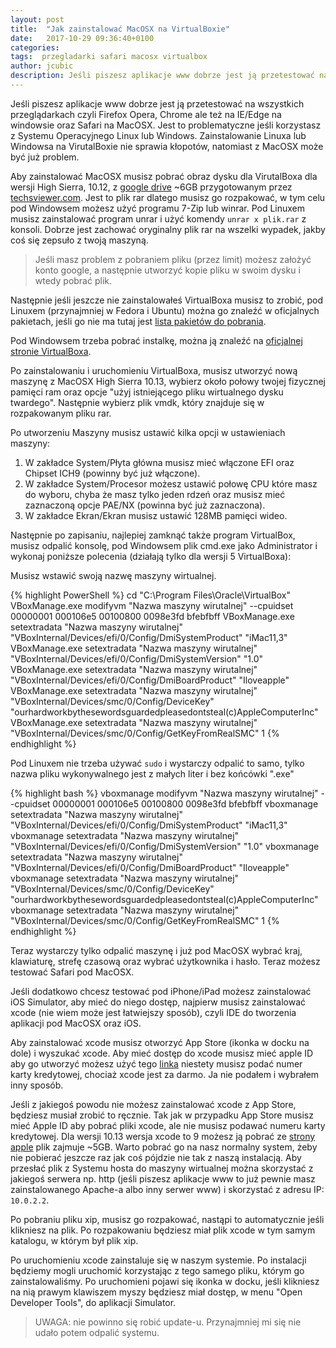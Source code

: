 ```yaml
---
layout: post
title:  "Jak zainstalować MacOSX na VirtualBoxie"
date:   2017-10-29 09:36:40+0100
categories:
tags:  przegladarki safari macosx virtualbox
author: jcubic
description: Jeśli piszesz aplikacje www dobrze jest ją przetestować na wszystkich przeglądarkach, czyli Firefox Opera, Chrome ale też na IE/Edge na windowsie oraz Safari na MacOSX.
---
```


Jeśli piszesz aplikacje www dobrze jest ją przetestować na wszystkich przeglądarkach czyli Firefox Opera, Chrome
ale też na IE/Edge na windowsie oraz Safari na MacOSX. Jest to problematyczne jeśli korzystasz z Systemu Operacyjnego
Linux lub Windows. Zainstalowanie Linuxa lub Windowsa na VirutalBoxie nie sprawia kłopotów, natomiast z MacOSX
może być już problem.

<!-- more -->

Aby zainstalować MacOSX musisz pobrać obraz dysku dla VirutalBoxa dla wersji High Sierra, 10.12,
z [google drive](https://goo.gl/ZEB4vB) ~6GB przygotowanym przez
[techsviewer.com](https://techsviewer.com/install-macos-sierra-virtualbox-windows/).
Jest to plik rar dlatego musisz go rozpakować, w tym celu pod Windowsem możesz użyć programu 7-Zip lub winrar.
Pod Linuxem musisz zainstalować program unrar i użyć komendy `unrar x plik.rar` z konsoli. Dobrze jest zachować
oryginalny plik rar na wszelki wypadek, jakby coś się zepsuło z twoją maszyną.

> Jeśli masz problem z pobraniem pliku (przez limit) możesz założyć konto google, a następnie utworzyć kopie pliku
> w swoim dysku i wtedy pobrać plik.

Następnie jeśli jeszcze nie zainstalowałeś VirtualBoxa musisz to zrobić, pod Linuxem (przynajmniej w Fedora i Ubuntu)
można go znaleźć w oficjalnych pakietach, jeśli go nie ma tutaj jest
[lista pakietów do pobrania](https://www.virtualbox.org/wiki/Linux_Downloads).

Pod Windowsem trzeba pobrać instalkę, można ją znaleźć na
[oficjalnej stronie VirtualBoxa](https://www.virtualbox.org/wiki/Downloads).

Po zainstalowaniu i uruchomieniu VirtualBoxa, musisz utworzyć nową maszynę z MacOSX High Sierra 10.13, wybierz
około połowy twojej fizycznej pamięci ram oraz opcje "użyj istniejącego pliku wirtualnego dysku twardego". Następnie
wybierz plik vmdk, który znajduje się w rozpakowanym pliku rar.

Po utworzeniu Maszyny musisz ustawić kilka opcji w ustawieniach maszyny:

1. W zakładce System/Płyta główna musisz mieć włączone EFI oraz Chipset ICH9 (powinny być już włączone).
2. W zakładce System/Procesor możesz ustawić połowę CPU które masz do wyboru, chyba że masz tylko jeden rdzeń oraz
   musisz mieć zaznaczoną opcje PAE/NX (powinna być już zaznaczona).
3. W zakładce Ekran/Ekran musisz ustawić 128MB pamięci wideo.

Następnie po zapisaniu, najlepiej zamknąć także program VirtualBox, musisz odpalić konsolę, pod Windowsem plik
cmd.exe jako Administrator i wykonaj poniższe polecenia (działają tylko dla wersji 5 VirtualBoxa):

Musisz wstawić swoją nazwę maszyny wirtualnej.

{% highlight PowerShell %}
cd "C:\Program Files\Oracle\VirtualBox\"
VBoxManage.exe modifyvm "Nazwa maszyny wirutalnej" --cpuidset 00000001 000106e5 00100800 0098e3fd bfebfbff
VBoxManage.exe setextradata "Nazwa maszyny wirutalnej" "VBoxInternal/Devices/efi/0/Config/DmiSystemProduct" "iMac11,3"
VBoxManage.exe setextradata "Nazwa maszyny wirutalnej" "VBoxInternal/Devices/efi/0/Config/DmiSystemVersion" "1.0"
VBoxManage.exe setextradata "Nazwa maszyny wirutalnej" "VBoxInternal/Devices/efi/0/Config/DmiBoardProduct" "Iloveapple"
VBoxManage.exe setextradata "Nazwa maszyny wirutalnej" "VBoxInternal/Devices/smc/0/Config/DeviceKey" "ourhardworkbythesewordsguardedpleasedontsteal(c)AppleComputerInc"
VBoxManage.exe setextradata "Nazwa maszyny wirutalnej" "VBoxInternal/Devices/smc/0/Config/GetKeyFromRealSMC" 1
{% endhighlight %}

Pod Linuxem nie trzeba używać `sudo` i wystarczy odpalić to samo, tylko nazwa pliku wykonywalnego jest z małych liter i bez końcówki ".exe"

{% highlight bash %}
vboxmanage modifyvm "Nazwa maszyny wirutalnej" --cpuidset 00000001 000106e5 00100800 0098e3fd bfebfbff
vboxmanage setextradata "Nazwa maszyny wirutalnej" "VBoxInternal/Devices/efi/0/Config/DmiSystemProduct" "iMac11,3"
vboxmanage setextradata "Nazwa maszyny wirutalnej" "VBoxInternal/Devices/efi/0/Config/DmiSystemVersion" "1.0"
vboxmanage setextradata "Nazwa maszyny wirutalnej" "VBoxInternal/Devices/efi/0/Config/DmiBoardProduct" "Iloveapple"
vboxmanage setextradata "Nazwa maszyny wirutalnej" "VBoxInternal/Devices/smc/0/Config/DeviceKey" "ourhardworkbythesewordsguardedpleasedontsteal(c)AppleComputerInc"
vboxmanage setextradata "Nazwa maszyny wirutalnej" "VBoxInternal/Devices/smc/0/Config/GetKeyFromRealSMC" 1
{% endhighlight %}

Teraz wystarczy tylko odpalić maszynę i już pod MacOSX wybrać kraj, klawiaturę, strefę czasową oraz wybrać użytkownika i hasło. Teraz możesz testować Safari pod MacOSX.

Jeśli dodatkowo chcesz testować pod iPhone/iPad możesz zainstalować iOS Simulator, aby mieć do niego dostęp, najpierw musisz zainstalować xcode (nie wiem może jest łatwiejszy sposób), czyli IDE do tworzenia aplikacji pod MacOSX oraz iOS.

Aby zainstalować xcode musisz otworzyć App Store (ikonka w docku na dole) i wyszukać xcode. Aby mieć dostęp do xcode musisz mieć apple ID aby go utworzyć możesz użyć tego [linka](https://appleid.apple.com/en_US/account) niestety musisz podać numer karty kredytowej, chociaż xcode jest za darmo. Ja nie podałem i wybrałem inny sposób.

Jeśli z jakiegoś powodu nie możesz zainstalować xcode z App Store, będziesz musiał zrobić to ręcznie. Tak jak w przypadku App Store musisz mieć Apple ID aby pobrać pliki xcode, ale nie musisz podawać numeru karty kredytowej. Dla wersji 10.13 wersja xcode to 9 możesz ją pobrać ze [strony apple](https://developer.apple.com/download/more/) plik zajmuje ~5GB. Warto pobrać go na nasz normalny system, żeby nie pobierać jeszcze raz jak coś pójdzie nie tak z naszą instalacją. Aby przesłać plik z Systemu hosta do maszyny wirtualnej można skorzystać z jakiegoś serwera np. http (jeśli piszesz aplikacje www to już pewnie masz zainstalowanego Apache-a albo inny serwer www) i skorzystać z adresu IP: `10.0.2.2`.

Po pobraniu pliku xip, musisz go rozpakować, nastąpi to automatycznie jeśli klikniesz na plik. Po rozpakowaniu będziesz miał plik xcode w tym samym katalogu, w którym był plik xip.

Po uruchomieniu xcode zainstaluje się w naszym systemie. Po instalacji będziemy mogli uruchomić korzystając z tego samego pliku, którym go zainstalowaliśmy. Po uruchomieni pojawi się ikonka w docku, jeśli klikniesz na nią prawym klawiszem myszy będziesz miał dostęp, w menu "Open Developer Tools", do aplikacji Simulator.

> UWAGA: nie powinno się robić update-u. Przynajmniej mi się nie udało potem odpalić systemu.
